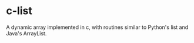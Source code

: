 c-list
======

A dynamic array implemented in c, with routines similar to Python's list and Java's ArrayList.
